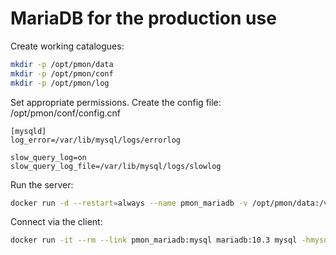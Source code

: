 # MariaDB for the production use

Create working catalogues:

```bash
mkdir -p /opt/pmon/data
mkdir -p /opt/pmon/conf
mkdir -p /opt/pmon/log
```

Set appropriate permissions.
Create the config file: /opt/pmon/conf/config.cnf

```editorconfig
[mysqld]
log_error=/var/lib/mysql/logs/errorlog

slow_query_log=on
slow_query_log_file=/var/lib/mysql/logs/slowlog
```

Run the server:

```bash
docker run -d --restart=always --name pmon_mariadb -v /opt/pmon/data:/var/lib/mysql -v /opt/pmon/conf:/etc/mysql/conf.d -v /opt/pmon/log:/var/lib/mysql/logs -e MYSQL_ROOT_PASSWORD=secret -e MYSQL_DATABASE=pmon -e MYSQL_USER=sa -e MYSQL_PASSWORD=sa -p 127.0.0.1:3306:3306 mariadb:10.3
```

Connect via the client:

```bash
docker run -it --rm --link pmon_mariadb:mysql mariadb:10.3 mysql -hmysql -usa -psa 
```